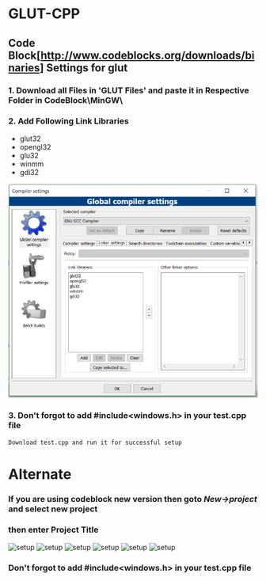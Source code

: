 # GLUT-CPP
## Code Block[http://www.codeblocks.org/downloads/binaries] Settings for glut
### 1. Download all Files in 'GLUT Files' and paste it in Respective Folder in CodeBlock\MinGW\
### 2. Add Following Link Libraries
  - glut32
  - opengl32
  - glu32
  - winmm
  - gdi32
 
![Linker setup](https://github.com/IAmBlackHacker/GLUT-CPP/blob/master/Capture.PNG?raw=true "Linker Setup")
### 3. Don't forgot to add #include<windows.h> in your test.cpp file
~~~
Download test.cpp and run it for successful setup
~~~

# Alternate
### If you are using codeblock new version then goto *New->project* and select new project
### then enter Project Title
![setup](http://wiki.codeblocks.org/images/9/9a/Freeglut_3.jpg?raw=true "Title")
![setup](http://wiki.codeblocks.org/images/f/f0/Freeglut_4.jpg?raw=true "Title")
![setup](http://wiki.codeblocks.org/images/1/1c/Freeglut_5.jpg?raw=true "Title")
![setup](http://wiki.codeblocks.org/images/7/75/Freeglut_6.jpg?raw=true "Title")
![setup](http://wiki.codeblocks.org/images/6/6b/Freeglut_7.jpg?raw=true "Title")
![setup](http://wiki.codeblocks.org/images/e/e3/Freeglut_2.jpg?raw=true "Title")

### Don't forgot to add #include<windows.h> in your test.cpp file
